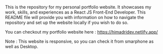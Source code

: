 This is the repository for my personal portfolio website. It showcases my work, skills, and experiences as a React JS Front-End Developer. This README file will provide you with information on how to navigate the repository and set up the website locally if you wish to do so.

You can checkout my portfolio website here : https://himadridev.netlify.app/

Note : This website is responsive, so you can check it from smarphone as well as Desktop.

